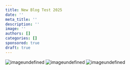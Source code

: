 ```yaml
---
title: New Blog Test 2025
date: ''
meta_title: ''
description: ''
image: ''
authors: []
categories: []
sponsored: true
draft: true
---
```


![image](/blog/11ty.png "")undefined
![image](/blog/alembic.png "")undefined
![image](/blog/astro-websites-examples.png "")undefined
